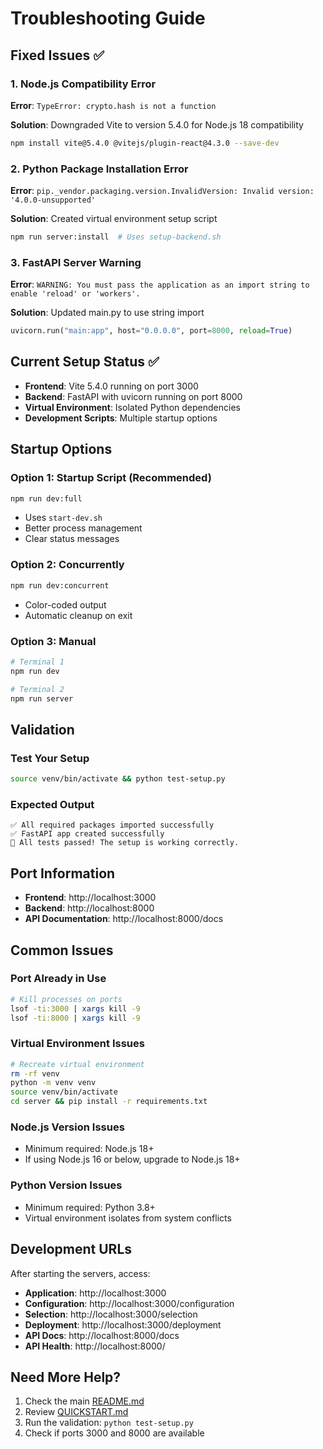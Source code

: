 # Troubleshooting Guide

## Fixed Issues ✅

### 1. Node.js Compatibility Error
**Error**: `TypeError: crypto.hash is not a function`

**Solution**: Downgraded Vite to version 5.4.0 for Node.js 18 compatibility
```bash
npm install vite@5.4.0 @vitejs/plugin-react@4.3.0 --save-dev
```

### 2. Python Package Installation Error
**Error**: `pip._vendor.packaging.version.InvalidVersion: Invalid version: '4.0.0-unsupported'`

**Solution**: Created virtual environment setup script
```bash
npm run server:install  # Uses setup-backend.sh
```

### 3. FastAPI Server Warning
**Error**: `WARNING: You must pass the application as an import string to enable 'reload' or 'workers'.`

**Solution**: Updated main.py to use string import
```python
uvicorn.run("main:app", host="0.0.0.0", port=8000, reload=True)
```

## Current Setup Status ✅

- **Frontend**: Vite 5.4.0 running on port 3000
- **Backend**: FastAPI with uvicorn running on port 8000  
- **Virtual Environment**: Isolated Python dependencies
- **Development Scripts**: Multiple startup options

## Startup Options

### Option 1: Startup Script (Recommended)
```bash
npm run dev:full
```
- Uses `start-dev.sh`
- Better process management
- Clear status messages

### Option 2: Concurrently
```bash
npm run dev:concurrent
```
- Color-coded output
- Automatic cleanup on exit

### Option 3: Manual
```bash
# Terminal 1
npm run dev

# Terminal 2  
npm run server
```

## Validation

### Test Your Setup
```bash
source venv/bin/activate && python test-setup.py
```

### Expected Output
```
✅ All required packages imported successfully
✅ FastAPI app created successfully
🎉 All tests passed! The setup is working correctly.
```

## Port Information

- **Frontend**: http://localhost:3000
- **Backend**: http://localhost:8000
- **API Documentation**: http://localhost:8000/docs

## Common Issues

### Port Already in Use
```bash
# Kill processes on ports
lsof -ti:3000 | xargs kill -9
lsof -ti:8000 | xargs kill -9
```

### Virtual Environment Issues
```bash
# Recreate virtual environment
rm -rf venv
python -m venv venv
source venv/bin/activate
cd server && pip install -r requirements.txt
```

### Node.js Version Issues
- Minimum required: Node.js 18+
- If using Node.js 16 or below, upgrade to Node.js 18+

### Python Version Issues
- Minimum required: Python 3.8+
- Virtual environment isolates from system conflicts

## Development URLs

After starting the servers, access:

- **Application**: http://localhost:3000
- **Configuration**: http://localhost:3000/configuration
- **Selection**: http://localhost:3000/selection  
- **Deployment**: http://localhost:3000/deployment
- **API Docs**: http://localhost:8000/docs
- **API Health**: http://localhost:8000/

## Need More Help?

1. Check the main [README.md](./README.md)
2. Review [QUICKSTART.md](./QUICKSTART.md)
3. Run the validation: `python test-setup.py`
4. Check if ports 3000 and 8000 are available